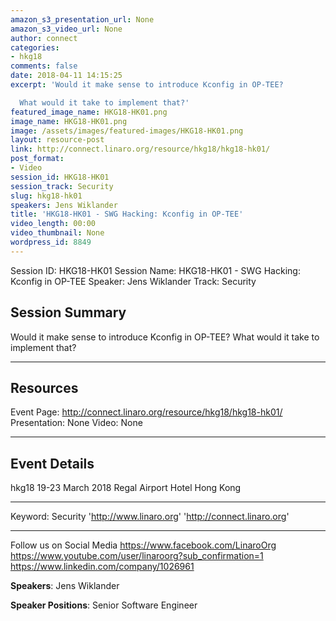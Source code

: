 ```yaml
---
amazon_s3_presentation_url: None
amazon_s3_video_url: None
author: connect
categories:
- hkg18
comments: false
date: 2018-04-11 14:15:25
excerpt: 'Would it make sense to introduce Kconfig in OP-TEE?

  What would it take to implement that?'
featured_image_name: HKG18-HK01.png
image_name: HKG18-HK01.png
image: /assets/images/featured-images/HKG18-HK01.png
layout: resource-post
link: http://connect.linaro.org/resource/hkg18/hkg18-hk01/
post_format:
- Video
session_id: HKG18-HK01
session_track: Security
slug: hkg18-hk01
speakers: Jens Wiklander
title: 'HKG18-HK01 - SWG Hacking: Kconfig in OP-TEE'
video_length: 00:00
video_thumbnail: None
wordpress_id: 8849
---
```


Session ID: HKG18-HK01
Session Name: HKG18-HK01 - SWG Hacking: Kconfig in OP-TEE
Speaker: Jens Wiklander
Track: Security

## Session Summary

Would it make sense to introduce Kconfig in OP-TEE?
What would it take to implement that?

---

## Resources

Event Page: http://connect.linaro.org/resource/hkg18/hkg18-hk01/
Presentation: None
Video: None

---

## Event Details

hkg18
19-23 March 2018
Regal Airport Hotel Hong Kong

---

Keyword: Security
'http://www.linaro.org'
'http://connect.linaro.org'

---

Follow us on Social Media
https://www.facebook.com/LinaroOrg
https://www.youtube.com/user/linaroorg?sub_confirmation=1
https://www.linkedin.com/company/1026961

**Speakers**: Jens Wiklander

**Speaker Positions**: Senior Software Engineer